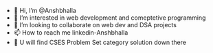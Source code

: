 - 👋 Hi, I’m @Anshbhalla
- 👀 I’m interested in web development and comeptetive programming
- 💞️ I’m looking to collaborate on web dev and DSA projects
- 📫 How to reach me linkedin-Anshbhalla
- 👀 U will find CSES Problem Set category solution down there
<!---
Ansshhbhalla/Ansshhbhalla is a ✨ special ✨ repository because its `README.md` (this file) appears on your GitHub profile.
You can click the Preview link to take a look at your changes.
--->
